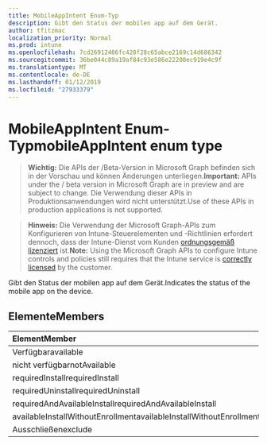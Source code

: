```yaml
---
title: MobileAppIntent Enum-Typ
description: Gibt den Status der mobilen app auf dem Gerät.
author: tfitzmac
localization_priority: Normal
ms.prod: intune
ms.openlocfilehash: 7cd26912406fc428f28c65abce2169c14d686342
ms.sourcegitcommit: 36be044c89a19af84c93e586e22200ec919e4c9f
ms.translationtype: MT
ms.contentlocale: de-DE
ms.lasthandoff: 01/12/2019
ms.locfileid: "27933379"
---
```

# <a name="mobileappintent-enum-type"></a><span data-ttu-id="0bb64-103">MobileAppIntent Enum-Typ</span><span class="sxs-lookup"><span data-stu-id="0bb64-103">mobileAppIntent enum type</span></span>

> <span data-ttu-id="0bb64-104">**Wichtig:** Die APIs der /Beta-Version in Microsoft Graph befinden sich in der Vorschau und können Änderungen unterliegen.</span><span class="sxs-lookup"><span data-stu-id="0bb64-104">**Important:** APIs under the / beta version in Microsoft Graph are in preview and are subject to change.</span></span> <span data-ttu-id="0bb64-105">Die Verwendung dieser APIs in Produktionsanwendungen wird nicht unterstützt.</span><span class="sxs-lookup"><span data-stu-id="0bb64-105">Use of these APIs in production applications is not supported.</span></span>

> <span data-ttu-id="0bb64-106">**Hinweis:** Die Verwendung der Microsoft Graph-APIs zum Konfigurieren von Intune-Steuerelementen und -Richtlinien erfordert dennoch, dass der Intune-Dienst vom Kunden [ordnungsgemäß lizenziert](https://go.microsoft.com/fwlink/?linkid=839381) ist.</span><span class="sxs-lookup"><span data-stu-id="0bb64-106">**Note:** Using the Microsoft Graph APIs to configure Intune controls and policies still requires that the Intune service is [correctly licensed](https://go.microsoft.com/fwlink/?linkid=839381) by the customer.</span></span>

<span data-ttu-id="0bb64-107">Gibt den Status der mobilen app auf dem Gerät.</span><span class="sxs-lookup"><span data-stu-id="0bb64-107">Indicates the status of the mobile app on the device.</span></span>
## <a name="members"></a><span data-ttu-id="0bb64-108">Elemente</span><span class="sxs-lookup"><span data-stu-id="0bb64-108">Members</span></span>
|<span data-ttu-id="0bb64-109">Element</span><span class="sxs-lookup"><span data-stu-id="0bb64-109">Member</span></span>|<span data-ttu-id="0bb64-110">Wert</span><span class="sxs-lookup"><span data-stu-id="0bb64-110">Value</span></span>|<span data-ttu-id="0bb64-111">Beschreibung</span><span class="sxs-lookup"><span data-stu-id="0bb64-111">Description</span></span>|
|:---|:---|:---|
|<span data-ttu-id="0bb64-112">Verfügbar</span><span class="sxs-lookup"><span data-stu-id="0bb64-112">available</span></span>|<span data-ttu-id="0bb64-113">0</span><span class="sxs-lookup"><span data-stu-id="0bb64-113">0</span></span>|<span data-ttu-id="0bb64-114">Available</span><span class="sxs-lookup"><span data-stu-id="0bb64-114">Available</span></span>|
|<span data-ttu-id="0bb64-115">nicht verfügbar</span><span class="sxs-lookup"><span data-stu-id="0bb64-115">notAvailable</span></span>|<span data-ttu-id="0bb64-116">1</span><span class="sxs-lookup"><span data-stu-id="0bb64-116">1</span></span>|<span data-ttu-id="0bb64-117">Nicht verfügbar</span><span class="sxs-lookup"><span data-stu-id="0bb64-117">Not Available</span></span>|
|<span data-ttu-id="0bb64-118">requiredInstall</span><span class="sxs-lookup"><span data-stu-id="0bb64-118">requiredInstall</span></span>|<span data-ttu-id="0bb64-119">2</span><span class="sxs-lookup"><span data-stu-id="0bb64-119">2</span></span>|<span data-ttu-id="0bb64-120">Installation erforderlich</span><span class="sxs-lookup"><span data-stu-id="0bb64-120">Required Install</span></span>|
|<span data-ttu-id="0bb64-121">requiredUninstall</span><span class="sxs-lookup"><span data-stu-id="0bb64-121">requiredUninstall</span></span>|<span data-ttu-id="0bb64-122">3</span><span class="sxs-lookup"><span data-stu-id="0bb64-122">3</span></span>|<span data-ttu-id="0bb64-123">Erforderliche Deinstallation</span><span class="sxs-lookup"><span data-stu-id="0bb64-123">Required Uninstall</span></span>|
|<span data-ttu-id="0bb64-124">requiredAndAvailableInstall</span><span class="sxs-lookup"><span data-stu-id="0bb64-124">requiredAndAvailableInstall</span></span>|<span data-ttu-id="0bb64-125">4</span><span class="sxs-lookup"><span data-stu-id="0bb64-125">4</span></span>|<span data-ttu-id="0bb64-126">RequiredAndAvailableInstall</span><span class="sxs-lookup"><span data-stu-id="0bb64-126">RequiredAndAvailableInstall</span></span>|
|<span data-ttu-id="0bb64-127">availableInstallWithoutEnrollment</span><span class="sxs-lookup"><span data-stu-id="0bb64-127">availableInstallWithoutEnrollment</span></span>|<span data-ttu-id="0bb64-128">5</span><span class="sxs-lookup"><span data-stu-id="0bb64-128">5</span></span>|<span data-ttu-id="0bb64-129">AvailableInstallWithoutEnrollment</span><span class="sxs-lookup"><span data-stu-id="0bb64-129">AvailableInstallWithoutEnrollment</span></span>|
|<span data-ttu-id="0bb64-130">Ausschließen</span><span class="sxs-lookup"><span data-stu-id="0bb64-130">exclude</span></span>|<span data-ttu-id="0bb64-131">6</span><span class="sxs-lookup"><span data-stu-id="0bb64-131">6</span></span>|<span data-ttu-id="0bb64-132">Ausschließen</span><span class="sxs-lookup"><span data-stu-id="0bb64-132">Exclude</span></span>|





